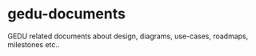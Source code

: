 # gedu-documents
GEDU related documents about design, diagrams, use-cases, roadmaps, milestones etc..
